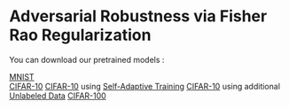 # Adversarial Robustness via Fisher Rao Regularization

You can download our pretrained models : 

[MNIST](https://drive.google.com/file/d/1E1fZk8lfYI84ua4sHT8po7emLnF8xNyX/view?usp=sharing)  
[CIFAR-10]()
[CIFAR-10](https://drive.google.com/file/d/1qbDENVH1MCBaXBeDoIDaHUcJBDF57bzE/view?usp=sharing) using [Self-Adaptive Training](https://arxiv.org/abs/2002.10319)
[CIFAR-10](https://drive.google.com/file/d/1uDCd3S9XHNM7IFJjjZJu_p9HZoaN5XfL/view?usp=sharing) using additional [Unlabeled Data](https://arxiv.org/abs/1905.13736)
[CIFAR-100](https://drive.google.com/file/d/1-6Cx-EtMHA423u65--ANTp-whydY6Gut/view?usp=sharing)

